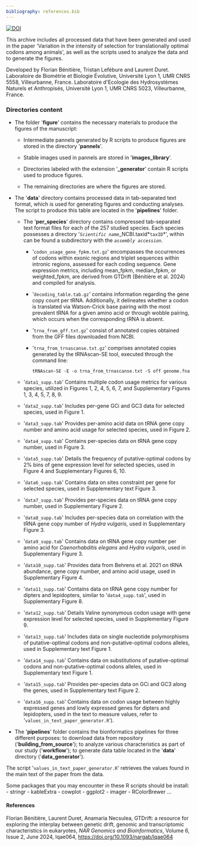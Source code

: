 ```yaml
---
bibliography: references.bib
---
```


[![DOI](https://zenodo.org/)](https://zenodo.org/)

This archive includes all processed data that have been generated and used in the paper 'Variation in the intensity of selection for translationally optimal codons among animals', as well as the scripts used to analyze the data and to generate the figures.

Developed by Florian Bénitière, Tristan Lefébure and Laurent Duret. Laboratoire de Biométrie et Biologie Évolutive, Université Lyon 1, UMR CNRS 5558, Villeurbanne, France. Laboratoire d'Ecologie des Hydrosystèmes Naturels et Anthropisés, Université Lyon 1, UMR CNRS 5023, Villeurbanne, France.

### Directories content

-   The folder '**figure**' contains the necessary materials to produce the figures of the manuscript:

    -   Intermediate pannels generated by R scripts to produce figures are stored in the directory '**pannels**'.

    -   Stable images used in pannels are stored in '**images_library**'.

    -   Directories labeled with the extension '**\_generator**' contain R scripts used to produce figures.

    -   The remaining directories are where the figures are stored.

-   The '**data**' directory contains processed data in tab-separated text format, which is used for generating figures and conducting analyses. The script to produce this table are located in the '**pipelines**' folder.

    -   The '**per_species**' directory contains compressed tab-separated text format files for each of the 257 studied species. Each species possesses a directory '*`Scientific name`*\_NCBI.taxid*`taxID`*', within can be found a subdirectory with the *`assembly accession`*.

        -   '`codon_usage_gene_fpkm.txt.gz`' encompasses the occurrences of codons within exonic regions and triplet sequences within intronic regions, assessed for each coding sequence. Gene expression metrics, including mean_fpkm, median_fpkm, or weighted_fpkm, are derived from GTDrift (Bénitière et al. 2024) and compiled for analysis.

        -   '`decoding_table.tab.gz`' contains information regarding the gene copy count per tRNA. Additionally, it delineates whether a codon is translated via Watson-Crick base pairing with the most prevalent tRNA for a given amino acid or through wobble pairing, which occurs when the corresponding tRNA is absent.

        -   '`trna_from_gff.txt.gz`' consist of annotated copies obtained from the GFF files downloaded from NCBI.

        -   '`trna_from_trnascanse.txt.gz`' comprises annotated copies generated by the tRNAscan-SE tool, executed through the command line:

            ```         
            tRNAscan-SE -E -o trna_from_trnascanse.txt -S off genome.fna
            ```

    -   '`data1_supp.tab`' Contains multiple codon usage metrics for various species, utilized in Figures 1, 2, 4, 5, 6, 7, and Supplementary Figures 1, 3, 4, 5, 7, 8, 9.

    -   '`data2_supp.tab`' Includes per-gene GCi and GC3 data for selected species, used in Figure 1.

    -   '`data3_supp.tab`' Provides per-amino acid data on tRNA gene copy number and amino acid usage for selected species, used in Figure 2.

    -   '`data4_supp.tab`' Contains per-species data on tRNA gene copy number, used in Figure 3.

    -   '`data5_supp.tab`' Details the frequency of putative-optimal codons by 2% bins of gene expression level for selected species, used in Figure 4 and Supplementary Figures 6, 10.

    -   '`data6_supp.tab`' Contains data on sites constraint per gene for selected species, used in Supplementary text Figure 3.

    -   '`data7_supp.tab`' Provides per-species data on tRNA gene copy number, used in Supplementary Figure 2.

    -   '`data8_supp.tab`' Includes per-species data on correlation with the tRNA gene copy number of *Hydra vulgaris*, used in Supplementary Figure 3.

    -   '`data9_supp.tab`' Contains data on tRNA gene copy number per amino acid for *Caenorhabditis elegans* and *Hydra vulgaris*, used in Supplementary Figure 3.

    -   '`data10_supp.tab`' Provides data from Behrens et al. 2021 on tRNA abundance, gene copy number, and amino acid usage, used in Supplementary Figure 4.

    -   '`data11_supp.tab`' Contains data on tRNA gene copy number for dipters and lepidopters, similar to '`data4_supp.tab`', used in Supplementary Figure 8.

    -   '`data12_supp.tab`' Details Valine synonymous codon usage with gene expression level for selected species, used in Supplementary Figure 9.

    -   '`data13_supp.tab`' Includes data on single nucleotide polymorphisms of putative-optimal codons and non-putative-optimal codons alleles, used in Supplementary text Figure 1.

    -   '`data14_supp.tab`' Contains data on substitutions of putative-optimal codons and non-putative-optimal codons alleles, used in Supplementary text Figure 1.

    -   '`data15_supp.tab`' Provides per-species data on GCi and GC3 along the genes, used in Supplementary text Figure 2.

    -   '`data16_supp.tab`' Contains data on codon usage between highly expressed genes and lowly expressed genes for dipters and lepidopters, used in the text to measure values, refer to '`values_in_text_paper_generator.R`').

-   The '**pipelines**' folder contains the bionformatics pipelines for three different purposes: to download data from repository ('**building_from_source**'); to analyze various characteristics as part of our study ('**workflow**'); to generate data table located in the '**data**' directory ('**data_generator**').

The script '`values_in_text_paper_generator.R`' retrieves the values found in the main text of the paper from the data.

Some packages that you may encounter in these R scripts should be install: - stringr - kableExtra - cowplot - ggplot2 - imager - RColorBrewer ...

#### References

Florian Bénitière, Laurent Duret, Anamaria Necsulea, GTDrift: a resource for exploring the interplay between genetic drift, genomic and transcriptomic characteristics in eukaryotes, *NAR Genomics and Bioinformatics*, Volume 6, Issue 2, June 2024, lqae064, <https://doi.org/10.1093/nargab/lqae064>
